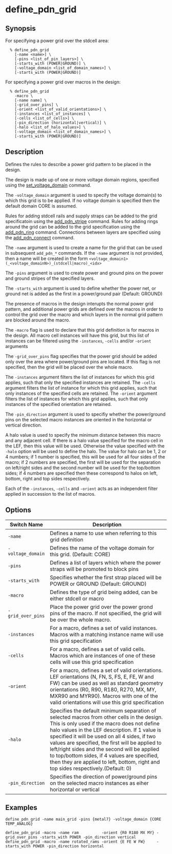 # define_pdn_grid

## Synopsis
For specifying a power grid over the stdcell area:
```
  % define_pdn_grid
    [-name <name>] \
    [-pins <list_of_pin_layers>] \
    [-starts_with (POWER|GROUND)] \
    [-voltage_domain <list_of_domain_names>] \
    [-starts_with (POWER|GROUND)]
```
For specifying a power grid over macros in the design:
```
  % define_pdn_grid
    -macro \
    [-name name] \
    [-grid_over_pins] \
    [-orient <list_of_valid_orientations>] \
    [-instances <list_of_instances] \
    [-cells <list_of_cells>] \
    [-pin_direction (horizontal|vertical)] \
    [-halo <list_of_halo_values>] \
    [-voltage_domain <list_of_domain_names>] \
    [-starts_with (POWER|GROUND)]    
```

## Description

Defines the rules to describe a power grid pattern to be placed in the design.

The design is made up of one or more voltage domain regions, specified using the [set_voltage_domain](set_voltage_domain.md) command. 

The `-voltage_domain` argument is used to specify the voltage domain(s) to which this grid is to be applied. If no voltage domain is specified then the default domain CORE is assumed.

Rules for adding stdcell rails and supply straps can be added to the grid specificatoin using the [add_pdn_stripe](add_pdn_stripe.md) command.
Rules for adding rings around the grid can be added to the grid specification using the [add_pdn_ring](add_pdn_ring.md) command.
Connections between layers are specified using the [add_pdn_connect](add_pdn_connect.md) command.

The `-name` argument is used to create a name for the grid that can be used in subsequent `add_pdn_*` commands. If the `-name` argument is not provided, then a name will be created in the form `<voltage_domain1>(_<voltage_domainN>)_(stdcell|macro)_<idx>`

The `-pins` argument is used to create power and ground pins on the power and ground stripes of the specified layers.

The `-starts_with` argument is used to define whether the power net, or ground net is added as the first in a power/ground pair (Default: GROUND)

The presence of macros in the design interupts the normal power grid pattern, and additional power grids are defined over the macros in order to control the grid over the macro and which layers in the normal grid pattern are blocked around the macro.

The `-macro` flag is used to declare that this grid definition is for macros in the design. All macro cell instances will have this grid, but this list of instances can be filtered using the `-instances`, `-cells` and/or `-orient` arguments

The `-grid_over_pins` flag specifies that the power grid should be added only over the area where power/ground pins are located. If this flag is not specified, then the grid will be placed over the whole macro.

The `-instances` argument filters the list of instances for which this grid applies, such that only the specified instances are retained.
The `-cells` argument filters the list of instance for which this grid applies, such that only instances of the specified cells are retained.
The `-orient` argument filters the list of instances for which this grid applies, such that only instances of the specified orientation are retained.

The `-pin_direction` argument is used to specifiy whether the power/ground pins on the selected macro instances are oriented in the horizontal or vertical direction.

A halo value is used to specify the minimum distance between this macro and any adjacent cell. If there is a halo value specified for the macro cell in the LEF, then this value will be used. Otherwise the value specified with the `-halo` option will be used to define the halo. The value for halo can be 1, 2 or 4 numbers; if 1 number is specified, this will be used for all four sides of the macro; if 2 numbers are specified, the first will be used for the separation on left/right sides and the second number will be used for the top/bottom sides; if 4 numbers are specified then these correspond to halos on left, bottom, right and top sides respectively.

Each of the `-instances`, `-cells` and `-orient` acts as an independent filter applied in succession to the list of macros.


## Options

| Switch Name | Description |
| ----- | ----- |
| `-name` | Defines a name to use when referring to this grid definition |
| `-voltage_domain` | Defines the name of the voltage domain for this grid. (Default: CORE) |
| `-pins` | Defines a list of layers which where the power straps will be promoted to block pins |
| `-starts_with` | Specifies whether the first strap placed will be POWER or GROUND (Default: GROUND) |
| `-macro` | Defines the type of grid being added, can be either stdcell or macro|
| `-grid_over_pins` | Place the power grid over the power grond pins of the macro. If not specified, the grid will be over the whole macro. |
| `-instances` | For a macro, defines a set of valid instances. Macros with a matching instance name will use this grid specification |
| `-cells` | For a macro, defines a set of valid cells. Macros which are instances of one of these cells will use this grid specification |
| `-orient` | For a macro, defines a set of valid orientations. LEF orientations (N, FN, S, FS, E, FE, W and FW) can be used as well as standard geometry orientations (R0, R90, R180, R270, MX, MY, MXR90 and MYR90). Macros with one of the valid orientations will use this grid specification |
| `-halo` | Specifies the default minimum separation of selected macros from other cells in the design. This is only used if the macro does not define halo values in the LEF description. If 1 value is specified it will be used on all 4 sides, if two values are specified, the first will be applied to left/right sides and the second will be applied to top/bottom sides, if 4 values are specified, then they are applied to left, bottom, right and top sides respectively.(Default: 0) |
| `-pin_direction` | Specifies the direction of power/ground pins on the selected macro instances as eiher horizontal or vertical |


## Examples
```
define_pdn_grid -name main_grid -pins {metal7} -voltage_domain {CORE TEMP_ANALOG}

define_pdn_grid -macro -name ram          -orient {R0 R180 MX MY} -grid_over_pins -starts_with POWER -pin_direction vertical
define_pdn_grid -macro -name rotated_rams -orient {E FE W FW}     -starts_with POWER -pin_direction horizontal

```
